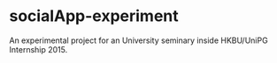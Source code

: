 # socialApp-experiment
An experimental project for an University seminary inside HKBU/UniPG Internship 2015.

